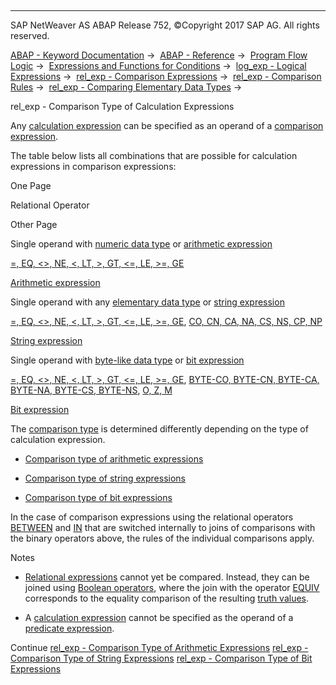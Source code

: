   

* * *

SAP NetWeaver AS ABAP Release 752, ©Copyright 2017 SAP AG. All rights reserved.

[ABAP - Keyword Documentation](javascript:call_link\('abenabap.htm'\)) →  [ABAP - Reference](javascript:call_link\('abenabap_reference.htm'\)) →  [Program Flow Logic](javascript:call_link\('abenabap_flow_logic.htm'\)) →  [Expressions and Functions for Conditions](javascript:call_link\('abenlogical_expr_func.htm'\)) →  [log\_exp - Logical Expressions](javascript:call_link\('abenlogexp.htm'\)) →  [rel\_exp - Comparison Expressions](javascript:call_link\('abenlogexp_comp.htm'\)) →  [rel\_exp - Comparison Rules](javascript:call_link\('abenlogexp_rules.htm'\)) →  [rel\_exp - Comparing Elementary Data Types](javascript:call_link\('abenlogexp_rules_operands.htm'\)) → 

rel\_exp - Comparison Type of Calculation Expressions

Any [calculation expression](javascript:call_link\('abencalculation_expression_glosry.htm'\) "Glossary Entry") can be specified as an operand of a [comparison expression](javascript:call_link\('abencomparison_expression_glosry.htm'\) "Glossary Entry").

The table below lists all combinations that are possible for calculation expressions in comparison expressions:

One Page

‏Relational Operator

Other Page

Single operand with [numeric data type](javascript:call_link\('abennumeric_data_type_glosry.htm'\) "Glossary Entry") or [arithmetic expression](javascript:call_link\('abenarithmetic_expression_glosry.htm'\) "Glossary Entry")

[\=, EQ, <>, NE, <, LT, \>, GT, <=, LE, \>=, GE](javascript:call_link\('abenlogexp_any_operand.htm'\))

[Arithmetic expression](javascript:call_link\('abenarithmetic_expression_glosry.htm'\) "Glossary Entry")

Single operand with any [elementary data type](javascript:call_link\('abenelementary_data_type_glosry.htm'\) "Glossary Entry") or [string expression](javascript:call_link\('abenstring_expression_glosry.htm'\) "Glossary Entry")

[\=, EQ, <>, NE, <, LT, \>, GT, <=, LE, \>=, GE](javascript:call_link\('abenlogexp_any_operand.htm'\)), [CO, CN, CA, NA, CS, NS, CP, NP](javascript:call_link\('abenlogexp_strings.htm'\))

[String expression](javascript:call_link\('abenstring_expression_glosry.htm'\) "Glossary Entry")

Single operand with [byte-like data type](javascript:call_link\('abenbyte_like_data_typ_glosry.htm'\) "Glossary Entry") or [bit expression](javascript:call_link\('abenbit_expression_glosry.htm'\) "Glossary Entry")

[\=, EQ, <>, NE, <, LT, \>, GT, <=, LE, \>=, GE](javascript:call_link\('abenlogexp_any_operand.htm'\)), [BYTE-CO, BYTE-CN, BYTE-CA, BYTE-NA, BYTE-CS, BYTE-NS](javascript:call_link\('abenlogexp_bytes.htm'\)), [O, Z, M](javascript:call_link\('abenlogexp_bitmasks.htm'\))

[Bit expression](javascript:call_link\('abenbit_expression_glosry.htm'\) "Glossary Entry")

The [comparison type](javascript:call_link\('abencomparison_type_glosry.htm'\) "Glossary Entry") is determined differently depending on the type of calculation expression.

-   [Comparison type of arithmetic expressions](javascript:call_link\('abenlogexp_rules_expr_arith.htm'\))

-   [Comparison type of string expressions](javascript:call_link\('abenlogexp_rules_expr_char.htm'\))

-   [Comparison type of bit expressions](javascript:call_link\('abenlogexp_rules_expr_bit.htm'\))

In the case of comparison expressions using the relational operators [BETWEEN](javascript:call_link\('abenlogexp_between.htm'\)) and [IN](javascript:call_link\('abenlogexp_select_option.htm'\)) that are switched internally to joins of comparisons with the binary operators above, the rules of the individual comparisons apply.

Notes

-   [Relational expressions](javascript:call_link\('abenrelational_expression_glosry.htm'\) "Glossary Entry") cannot yet be compared. Instead, they can be joined using [Boolean operators](javascript:call_link\('abenboolean_operator_glosry.htm'\) "Glossary Entry"), where the join with the operator [EQUIV](javascript:call_link\('abenlogexp_equiv.htm'\)) corresponds to the equality comparison of the resulting [truth values](javascript:call_link\('abenlogical_value_glosry.htm'\) "Glossary Entry").

-   A [calculation expression](javascript:call_link\('abencalculation_expression_glosry.htm'\) "Glossary Entry") cannot be specified as the operand of a [predicate expression](javascript:call_link\('abenpredicate_expression_glosry.htm'\) "Glossary Entry").

Continue
[rel\_exp - Comparison Type of Arithmetic Expressions](javascript:call_link\('abenlogexp_rules_expr_arith.htm'\))
[rel\_exp - Comparison Type of String Expressions](javascript:call_link\('abenlogexp_rules_expr_char.htm'\))
[rel\_exp - Comparison Type of Bit Expressions](javascript:call_link\('abenlogexp_rules_expr_bit.htm'\))